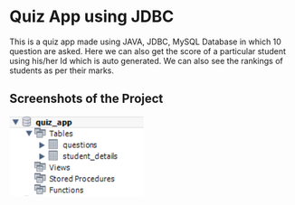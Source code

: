 # Quiz App using JDBC

This is a quiz app made using JAVA, JDBC, MySQL Database in which 10 question are asked.
Here we can also get the score of a particular student using his/her Id which is auto generated.
We can also see the rankings of students as per their marks.

## Screenshots of the Project

![App Screenshot](https://github.com/bhaveshpatil81299/Java---JDBC-Project/blob/main/Quiz%20App%20(1)/Images/Database%20Structure.png)

